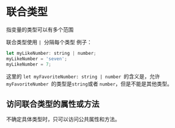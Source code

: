 # 联合类型

指变量的类型可以有多个范围<br>

联合类型使用 ```| ```分隔每个类型
例子：
```js
let myLikeNumber: string | number;
myLikeNumber = 'seven';
myLikeNumber = 7;
```
这里的 ```let myFavoriteNumber: string | number ```的含义是，允许 ```myFavoriteNumber ```的类型是``` string ```或者 ```number```，但是不能是其他类型。

## 访问联合类型的属性或方法

不确定具体类型时，只可以访问公共属性和方法。